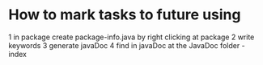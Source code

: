 # How to mark tasks to future using
1 in package create package-info.java by right clicking at package
2 write keywords
3 generate javaDoc
4 find in javaDoc at the JavaDoc folder - index

